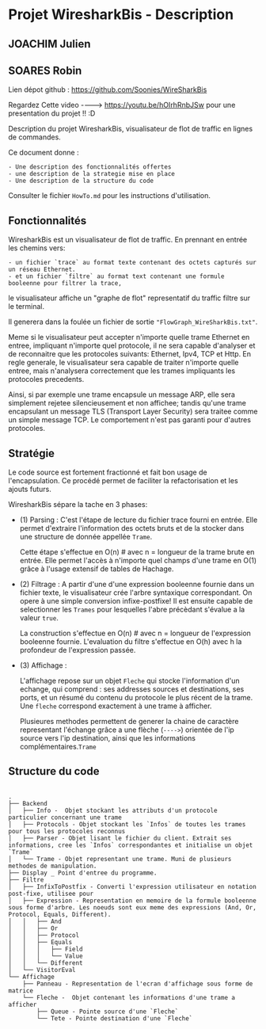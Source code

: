 # Projet WiresharkBis - Description 
## JOACHIM  Julien
## SOARES Robin

Lien dépot github : https://github.com/Soonies/WireSharkBis

Regardez Cette video ----> https://youtu.be/hOIrhRnbJSw pour une presentation du projet !! :D

Description du projet WiresharkBis, visualisateur de flot de traffic en lignes de commandes.

Ce document donne :

    - Une description des fonctionnalités offertes
    - une description de la strategie mise en place
    - Une description de la structure du code

Consulter le fichier `HowTo.md` pour les instructions d'utilisation.

## Fonctionnalités
WiresharkBis est un visualisateur de flot de traffic. En prennant en entrée les chemins vers:

    - un fichier `trace` au format texte contenant des octets capturés sur un réseau Ethernet.
    - et un fichier `filtre` au format text contenant une formule booleenne pour filtrer la trace,

le visualisateur affiche un "graphe de flot" representatif du traffic filtre sur le terminal. 

Il generera dans la foulée un fichier de sortie `"FlowGraph_WireSharkBis.txt"`.

Meme si le visualisateur peut accepter n'importe quelle trame Ethernet en entree, impliquant n'importe quel protocole, il ne sera capable d'analyser et de reconnaitre que les protocoles suivants: Ethernet, Ipv4, TCP et Http. 
En regle generale, le visualisateur sera capable de traiter n'importe quelle entree, mais n'analysera correctement que les trames impliquants les protocoles precedents.

Ainsi, si par exemple une trame encapsule un message ARP, elle sera simplement rejetee silencieusement et non affichee; tandis qu'une trame encapsulant un message TLS (Transport Layer Security) sera traitee comme un simple message TCP. Le comportement n'est pas garanti pour d'autres protocoles.

## Stratégie 
Le code source est fortement fractionné et fait bon usage de l'encapsulation. Ce procédé permet de faciliter la refactorisation et les ajouts futurs.

WiresharkBis sépare la tache en 3 phases:

   - (1) Parsing :
        C'est l'étape de lecture du fichier trace fourni en entrée. Elle permet d'extraire l'information des octets bruts et de la stocker dans une structure de donnée appellée `Trame`. 

        Cette étape s'effectue en O(n) # avec n = longueur de la trame brute en entrée.
        Elle permet l'accès à n'importe quel champs d'une trame en O(1) grâce à l'usage extensif de tables de Hachage. 

   - (2) Filtrage : 
        A partir d'une d'une expression booleenne fournie dans un fichier texte, le visualisateur crée l'arbre syntaxique correspondant. On opere à une simple conversion infixe-postfixe! Il est ensuite capable de selectionner les ``Trames`` pour lesquelles l'abre précèdant s'évalue a la valeur `true`.

        La construction s'effectue en O(n) # avec n = longueur de l'expression booleenne fournie.
        L'evaluation du filtre s'effectue en O(h) avec h la profondeur de l'expression passée.
        

   - (3) Affichage : 

        L'affichage repose sur un objet `Fleche` qui stocke l'information d'un echange, qui comprend : ses addresses sources et destinations, ses ports, et un résumé du contenu du protocole le plus récent de la trame. Une `fleche` correspond exactement à une trame à afficher.

        Plusieures methodes permettent de generer la chaine de caractère representant l'échange grâce a une flèche (`---->`) orientée de l'ip source vers l'ip destination, ainsi que les informations complémentaires.``Trame``



## Structure du code

```

.
├── Backend
│   ├── Info -  Objet stockant les attributs d'un protocole particulier concernant une trame
│   ├── Protocols - Objet stockant les `Infos` de toutes les trames pour tous les protocoles reconnus
│   ├── Parser - Objet lisant le fichier du client. Extrait ses informations, cree les `Infos` correspondantes et initialise un objet `Trame`
│   └── Trame - Objet representant une trame. Muni de plusieurs methodes de manipulation.
├── Display _ Point d'entree du programme.
├── Filtre
│   ├── InfixToPostfix - Converti l'expression utilisateur en notation post-fixe, utilisee pour
│   ├── Expression - Representation en memoire de la formule booleenne sous forme d'arbre. Les noeuds sont eux meme des expressions (And, Or, Protocol, Equals, Different).
│   │   ├── And
│   │   ├── Or
│   │   ├── Protocol
│   │   ├── Equals
│   │   │   ├── Field
│   │   │   └── Value
│   │   └── Different
│   └── VisitorEval
└── Affichage
    ├── Panneau - Representation de l'ecran d'affichage sous forme de matrice
    └── Fleche -  Objet contenant les informations d'une trame a afficher
        ├── Queue - Pointe source d'une `Fleche`
        └── Tete - Pointe destination d'une `Fleche`

```


